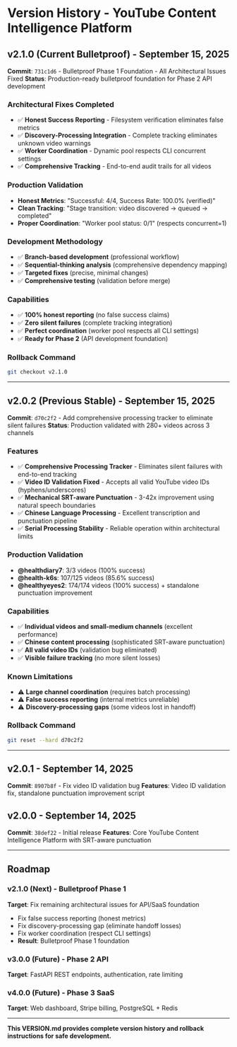 # Version History - YouTube Content Intelligence Platform

## v2.1.0 (Current Bulletproof) - September 15, 2025
**Commit**: `731c1d6` - Bulletproof Phase 1 Foundation - All Architectural Issues Fixed
**Status**: Production-ready bulletproof foundation for Phase 2 API development

### Architectural Fixes Completed
- ✅ **Honest Success Reporting** - Filesystem verification eliminates false metrics
- ✅ **Discovery-Processing Integration** - Complete tracking eliminates unknown video warnings
- ✅ **Worker Coordination** - Dynamic pool respects CLI concurrent settings
- ✅ **Comprehensive Tracking** - End-to-end audit trails for all videos

### Production Validation
- **Honest Metrics**: "Successful: 4/4, Success Rate: 100.0% (verified)"
- **Clean Tracking**: "Stage transition: video discovered → queued → completed"
- **Proper Coordination**: "Worker pool status: 0/1" (respects concurrent=1)

### Development Methodology
- ✅ **Branch-based development** (professional workflow)
- ✅ **Sequential-thinking analysis** (comprehensive dependency mapping)
- ✅ **Targeted fixes** (precise, minimal changes)
- ✅ **Comprehensive testing** (validation before merge)

### Capabilities
- ✅ **100% honest reporting** (no false success claims)
- ✅ **Zero silent failures** (complete tracking integration)
- ✅ **Perfect coordination** (worker pool respects all CLI settings)
- ✅ **Ready for Phase 2** (API development foundation)

### Rollback Command
```bash
git checkout v2.1.0
```

---

## v2.0.2 (Previous Stable) - September 15, 2025
**Commit**: `d70c2f2` - Add comprehensive processing tracker to eliminate silent failures
**Status**: Production validated with 280+ videos across 3 channels

### Features
- ✅ **Comprehensive Processing Tracker** - Eliminates silent failures with end-to-end tracking
- ✅ **Video ID Validation Fixed** - Accepts all valid YouTube video IDs (hyphens/underscores)
- ✅ **Mechanical SRT-aware Punctuation** - 3-42x improvement using natural speech boundaries
- ✅ **Chinese Language Processing** - Excellent transcription and punctuation pipeline
- ✅ **Serial Processing Stability** - Reliable operation within architectural limits

### Production Validation
- **@healthdiary7**: 3/3 videos (100% success)
- **@health-k6s**: 107/125 videos (85.6% success)
- **@healthyeyes2**: 174/174 videos (100% success) + standalone punctuation improvement

### Capabilities
- ✅ **Individual videos and small-medium channels** (excellent performance)
- ✅ **Chinese content processing** (sophisticated SRT-aware punctuation)
- ✅ **All valid video IDs** (validation bug eliminated)
- ✅ **Visible failure tracking** (no more silent losses)

### Known Limitations
- ⚠️ **Large channel coordination** (requires batch processing)
- ⚠️ **False success reporting** (internal metrics unreliable)
- ⚠️ **Discovery-processing gaps** (some videos lost in handoff)

### Rollback Command
```bash
git reset --hard d70c2f2
```

---

## v2.0.1 - September 14, 2025
**Commit**: `8907b8f` - Fix video ID validation bug
**Features**: Video ID validation fix, standalone punctuation improvement script

## v2.0.0 - September 14, 2025
**Commit**: `38def22` - Initial release
**Features**: Core YouTube Content Intelligence Platform with SRT-aware punctuation

---

## Roadmap

### v2.1.0 (Next) - Bulletproof Phase 1
**Target**: Fix remaining architectural issues for API/SaaS foundation
- Fix false success reporting (honest metrics)
- Fix discovery-processing gap (eliminate handoff losses)
- Fix worker coordination (respect CLI settings)
- **Result**: Bulletproof Phase 1 foundation

### v3.0.0 (Future) - Phase 2 API
**Target**: FastAPI REST endpoints, authentication, rate limiting

### v4.0.0 (Future) - Phase 3 SaaS
**Target**: Web dashboard, Stripe billing, PostgreSQL + Redis

---

**This VERSION.md provides complete version history and rollback instructions for safe development.**